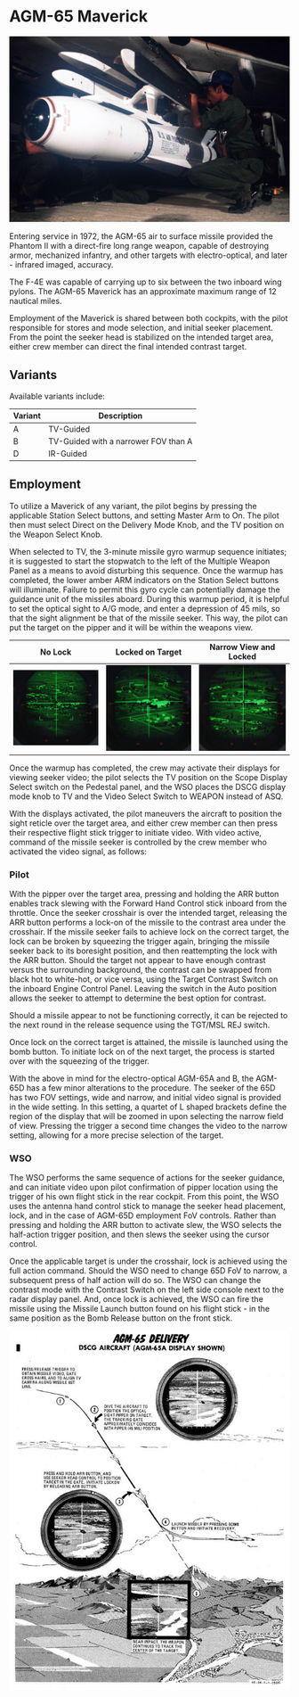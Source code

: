# AGM-65 Maverick

![agm65](../../../img/agm65.jpg)

Entering service in 1972, the AGM-65 air to surface missile provided the Phantom
II with a direct-fire long range weapon, capable of destroying armor, mechanized
infantry, and other targets with electro-optical, and later - infrared imaged,
accuracy.

The F-4E was capable of carrying up to six between the two inboard
wing pylons. The AGM-65 Maverick has an approximate maximum range of 12 nautical miles.

Employment of the Maverick is shared between both cockpits, with the pilot
responsible for stores and mode selection, and initial seeker placement. From
the point the seeker head is stabilized on the intended target area, either crew
member can direct the final intended contrast target.

## Variants

Available variants include:

| Variant | Description                          |
|---------|--------------------------------------|
| A       | TV-Guided                            |
| B       | TV-Guided with a narrower FOV than A |
| D       | IR-Guided                            |

## Employment

To utilize a Maverick of any variant, the pilot begins by pressing the
applicable Station Select buttons, and setting Master Arm to On. The pilot then
must select Direct on the Delivery Mode Knob, and the TV position on the Weapon
Select Knob.

When selected to TV, the 3-minute missile gyro warmup sequence initiates; it is
suggested to start the stopwatch to the left of the Multiple Weapon Panel as a
means to avoid disturbing this sequence. Once the warmup has completed, the
lower amber ARM indicators on the Station Select buttons will illuminate.
Failure to permit this gyro cycle can potentially damage the guidance unit of
the missiles aboard. During this warmup period, it is helpful to set the
optical sight to A/G mode, and enter a depression of 45 mils, so that the sight
alignment be that of the missile seeker. This way, the pilot can put the target on the pipper
and it will be within the weapons view.

| No Lock                                                  | Locked on Target                                   | Narrow View and Locked                                     |
| -------------------------------------------------------- | -------------------------------------------------- | ---------------------------------------------------------- |
| ![maverick_unlocked](../../../img/maverick_unlocked.jpg) | ![maverick_locked](../../../img/maverick_lock.jpg) | ![maverick_lock_zoom](../../../img/maverick_lock_zoom.jpg) |

Once the warmup has completed, the crew may activate their displays for viewing
seeker video; the pilot selects the TV position on the Scope Display Select
switch on the Pedestal panel, and the WSO places the DSCG display mode knob to
TV and the Video Select Switch to WEAPON instead of ASQ.

With the displays activated, the pilot maneuvers the aircraft to position the
sight reticle over the target area, and either crew member can then press their
respective flight stick trigger to initiate video. With video active, command of
the missile seeker is controlled by the crew member who activated the video
signal, as follows:

### Pilot

With the pipper over the target area, pressing and holding the ARR button
enables track slewing with the Forward Hand Control stick inboard from the
throttle. Once the seeker crosshair is over the intended target, releasing the
ARR button performs a lock-on of the missile to the contrast area under the
crosshair. If the missile seeker fails to achieve lock on the correct target,
the lock can be broken by squeezing the trigger again, bringing the missile
seeker back to its boresight position, and then reattempting the lock with the
ARR button. Should the target not appear to have enough contrast versus the
surrounding background, the contrast can be swapped from black hot to white-hot,
or vice versa, using the Target Contrast Switch on the inboard Engine Control Panel. Leaving
the switch in the Auto position allows the seeker to attempt to determine the
best option for contrast.

Should a missile appear to not be functioning correctly, it can be rejected to
the next round in the release sequence using the TGT/MSL REJ switch.

Once lock on the correct target is attained, the missile is launched using the
bomb button. To initiate lock on of the next target, the process is started over
with the squeezing of the trigger.

With the above in mind for the electro-optical AGM-65A and B, the AGM-65D has a
few minor alterations to the procedure. The seeker of the 65D has two FOV
settings, wide and narrow, and initial video signal is provided in the wide
setting. In this setting, a quartet of L shaped brackets define the region of
the display that will be zoomed in upon selecting the narrow field of view.
Pressing the trigger a second time changes the video to the narrow setting,
allowing for a more precise selection of the target.

### WSO

The WSO performs the same sequence of actions for the seeker guidance, and can
initiate video upon pilot confirmation of pipper location using the trigger of
his own flight stick in the rear cockpit. From this point, the WSO uses the
antenna hand control stick to manage the seeker head placement, lock, and in
the case of AGM-65D employment FoV controls. Rather than pressing and holding
the ARR button to activate slew, the WSO selects the half-action trigger
position, and then slews the seeker using the cursor control.

Once the applicable target is under the crosshair, lock is achieved using the
full action command. Should the WSO need to change 65D FoV to narrow, a
subsequent press of half action will do so. The WSO can change the contrast mode
with the Contrast Switch on the left side console next to the radar display
panel. And, once lock is achieved, the WSO can fire the missile using the
Missile Launch button found on his flight stick - in the same position as the
Bomb Release button on the front stick.

![agm65delivery](../../../img/agm65delivery.jpg)
